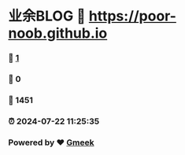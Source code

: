 # 业余BLOG :link: https://poor-noob.github.io 
### :page_facing_up: [1](https://poor-noob.github.io/tag.html) 
### :speech_balloon: 0 
### :hibiscus: 1451 
### :alarm_clock: 2024-07-22 11:25:35 
### Powered by :heart: [Gmeek](https://github.com/Meekdai/Gmeek)
